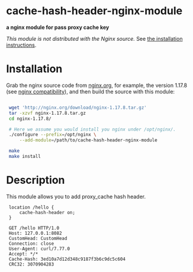 # cache-hash-header-nginx-module

**a nginx module for pass proxy cache key**

*This module is not distributed with the Nginx source.* See [the installation instructions](#installation).

Installation
============

Grab the nginx source code from [nginx.org](http://nginx.org/), for example,
the version 1.17.8 (see [nginx compatibility](#compatibility)), and then build the source with this module:

```bash

 wget 'http://nginx.org/download/nginx-1.17.8.tar.gz'
 tar -xzvf nginx-1.17.8.tar.gz
 cd nginx-1.17.8/

 # Here we assume you would install you nginx under /opt/nginx/.
 ./configure --prefix=/opt/nginx \
     --add-module=/path/to/cache-hash-header-nginx-module

 make
 make install
```

Description
===========

This module allows you to add proxy_cache hash header.

```nginx
 location /hello {
     cache-hash-header on;
 }
 
 GET /hello HTTP/1.0
 Host: 127.0.0.1:8082
 CustomHead: CustomHead
 Connection: close
 User-Agent: curl/7.77.0
 Accept: */*
 Cache-Hash: 3ed10a7d12d348c9187f3b6c9dc5c604
 CRC32: 3070904283
```